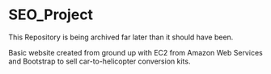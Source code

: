 # SEO_Project
 This Repository is being archived far later than it should have been. 
 
 Basic website created from ground up with EC2 from Amazon Web Services and Bootstrap to sell car-to-helicopter conversion kits.
